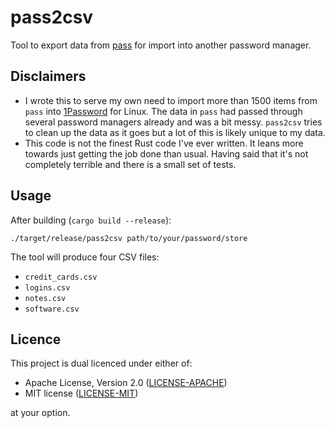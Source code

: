 pass2csv
========

Tool to export data from [pass] for import into another password manager.

Disclaimers
-----------

* I wrote this to serve my own need to import more than 1500 items from `pass`
  into [1Password] for Linux. The data in `pass` had passed through several
  password managers already and was a bit messy. `pass2csv` tries to clean up
  the data as it goes but a lot of this is likely unique to my data.
* This code is not the finest Rust code I've ever written. It leans more towards
  just getting the job done than usual. Having said that it's not completely 
  terrible and there is a small set of tests.

Usage
-----

After building (`cargo build --release`):

    ./target/release/pass2csv path/to/your/password/store

The tool will produce four CSV files:

* `credit_cards.csv`
* `logins.csv`
* `notes.csv`
* `software.csv`

Licence
-------

This project is dual licenced under either of:

- Apache License, Version 2.0 ([LICENSE-APACHE](https://github.com/wezm/frond/blob/master/LICENSE-APACHE))
- MIT license ([LICENSE-MIT](https://github.com/wezm/frond/blob/master/LICENSE-MIT))

at your option.

[pass]: https://www.passwordstore.org/
[1Password]: https://1password.com/

